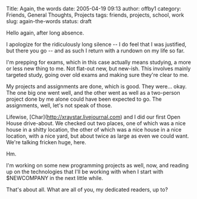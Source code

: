Title: Again, the words
date: 2005-04-19 09:13
author: offby1
category: Friends, General Thoughts, Projects
tags: friends, projects, school, work
slug: again-the-words
status: draft

Hello again, after long absence.

I apologize for the ridiculously long silence \-- I do feel that I was justified, but there you go \-- and as such I return with a rundown on my life so far.

I'm prepping for exams, which in this case actually means studying, a more or less new thing to me. Not flat-out new, but new-ish. This involves mainly targeted study, going over old exams and making sure they're clear to me.

My projects and assignments are done, which is good. They were\... okay. The one big one went well, and the other went as well as a two-person project done by me alone could have been expected to go. The assignments, well, let's not speak of those.

Lifewise, \[Char\](<http://xraystar.livejournal.com>) and I did our first Open House drive-about. We checked out two places, one of which was a nice house in a shitty location, the other of which was a nice house in a nice location, with a nice yard, but about twice as large as even we could want. We're talking fricken huge, here.

Hm.

I'm working on some new programming projects as well, now, and reading up on the technologies that I'll be working with when I start with \$NEWCOMPANY in the next little while.

That's about all. What are all of you, my dedicated readers, up to?
